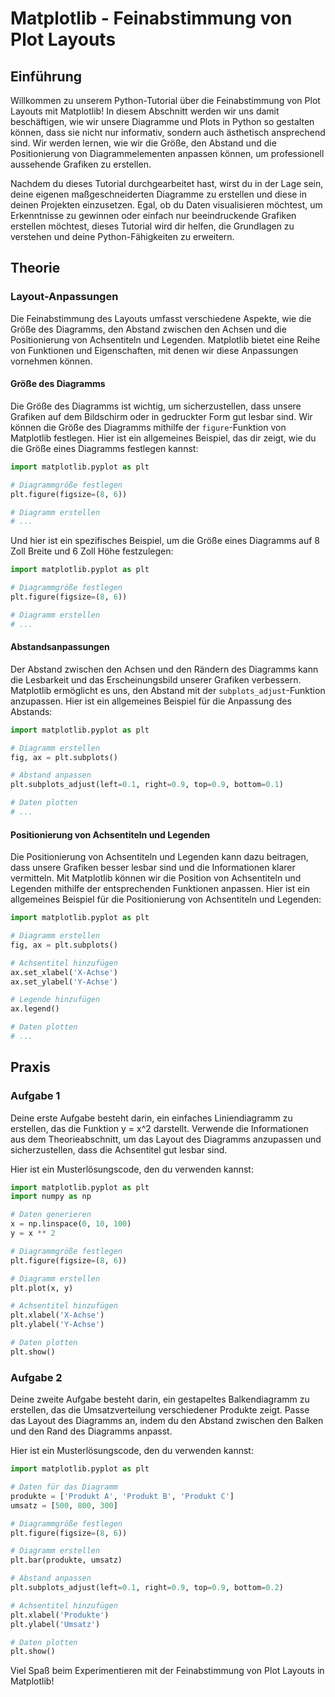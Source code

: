 # Matplotlib - Feinabstimmung von Plot Layouts

## Einführung

Willkommen zu unserem Python-Tutorial über die Feinabstimmung von Plot Layouts mit Matplotlib! In diesem Abschnitt werden wir uns damit beschäftigen, wie wir unsere Diagramme und Plots in Python so gestalten können, dass sie nicht nur informativ, sondern auch ästhetisch ansprechend sind. Wir werden lernen, wie wir die Größe, den Abstand und die Positionierung von Diagrammelementen anpassen können, um professionell aussehende Grafiken zu erstellen.

Nachdem du dieses Tutorial durchgearbeitet hast, wirst du in der Lage sein, deine eigenen maßgeschneiderten Diagramme zu erstellen und diese in deinen Projekten einzusetzen. Egal, ob du Daten visualisieren möchtest, um Erkenntnisse zu gewinnen oder einfach nur beeindruckende Grafiken erstellen möchtest, dieses Tutorial wird dir helfen, die Grundlagen zu verstehen und deine Python-Fähigkeiten zu erweitern.

## Theorie

### Layout-Anpassungen

Die Feinabstimmung des Layouts umfasst verschiedene Aspekte, wie die Größe des Diagramms, den Abstand zwischen den Achsen und die Positionierung von Achsentiteln und Legenden. Matplotlib bietet eine Reihe von Funktionen und Eigenschaften, mit denen wir diese Anpassungen vornehmen können.

#### Größe des Diagramms

Die Größe des Diagramms ist wichtig, um sicherzustellen, dass unsere Grafiken auf dem Bildschirm oder in gedruckter Form gut lesbar sind. Wir können die Größe des Diagramms mithilfe der `figure`-Funktion von Matplotlib festlegen. Hier ist ein allgemeines Beispiel, das dir zeigt, wie du die Größe eines Diagramms festlegen kannst:

```python
import matplotlib.pyplot as plt

# Diagrammgröße festlegen
plt.figure(figsize=(8, 6))

# Diagramm erstellen
# ...
```

Und hier ist ein spezifisches Beispiel, um die Größe eines Diagramms auf 8 Zoll Breite und 6 Zoll Höhe festzulegen:

```python
import matplotlib.pyplot as plt

# Diagrammgröße festlegen
plt.figure(figsize=(8, 6))

# Diagramm erstellen
# ...
```

#### Abstandsanpassungen

Der Abstand zwischen den Achsen und den Rändern des Diagramms kann die Lesbarkeit und das Erscheinungsbild unserer Grafiken verbessern. Matplotlib ermöglicht es uns, den Abstand mit der `subplots_adjust`-Funktion anzupassen. Hier ist ein allgemeines Beispiel für die Anpassung des Abstands:

```python
import matplotlib.pyplot as plt

# Diagramm erstellen
fig, ax = plt.subplots()

# Abstand anpassen
plt.subplots_adjust(left=0.1, right=0.9, top=0.9, bottom=0.1)

# Daten plotten
# ...
```

#### Positionierung von Achsentiteln und Legenden

Die Positionierung von Achsentiteln und Legenden kann dazu beitragen, dass unsere Grafiken besser lesbar sind und die Informationen klarer vermitteln. Mit Matplotlib können wir die Position von Achsentiteln und Legenden mithilfe der entsprechenden Funktionen anpassen. Hier ist ein allgemeines Beispiel für die Positionierung von Achsentiteln und Legenden:

```python
import matplotlib.pyplot as plt

# Diagramm erstellen
fig, ax = plt.subplots()

# Achsentitel hinzufügen
ax.set_xlabel('X-Achse')
ax.set_ylabel('Y-Achse')

# Legende hinzufügen
ax.legend()

# Daten plotten
# ...
```

## Praxis

### Aufgabe 1

Deine erste Aufgabe besteht darin, ein einfaches Liniendiagramm zu erstellen, das die Funktion y = x^2 darstellt. Verwende die Informationen aus dem Theorieabschnitt, um das Layout des Diagramms anzupassen und sicherzustellen, dass die Achsentitel gut lesbar sind.

Hier ist ein Musterlösungscode, den du verwenden kannst:

```python
import matplotlib.pyplot as plt
import numpy as np

# Daten generieren
x = np.linspace(0, 10, 100)
y = x ** 2

# Diagrammgröße festlegen
plt.figure(figsize=(8, 6))

# Diagramm erstellen
plt.plot(x, y)

# Achsentitel hinzufügen
plt.xlabel('X-Achse')
plt.ylabel('Y-Achse')

# Daten plotten
plt.show()
```

### Aufgabe 2

Deine zweite Aufgabe besteht darin, ein gestapeltes Balkendiagramm zu erstellen, das die Umsatzverteilung verschiedener Produkte zeigt. Passe das Layout des Diagramms an, indem du den Abstand zwischen den Balken und den Rand des Diagramms anpasst.

Hier ist ein Musterlösungscode, den du verwenden kannst:

```python
import matplotlib.pyplot as plt

# Daten für das Diagramm
produkte = ['Produkt A', 'Produkt B', 'Produkt C']
umsatz = [500, 800, 300]

# Diagrammgröße festlegen
plt.figure(figsize=(8, 6))

# Diagramm erstellen
plt.bar(produkte, umsatz)

# Abstand anpassen
plt.subplots_adjust(left=0.1, right=0.9, top=0.9, bottom=0.2)

# Achsentitel hinzufügen
plt.xlabel('Produkte')
plt.ylabel('Umsatz')

# Daten plotten
plt.show()
```

Viel Spaß beim Experimentieren mit der Feinabstimmung von Plot Layouts in Matplotlib!